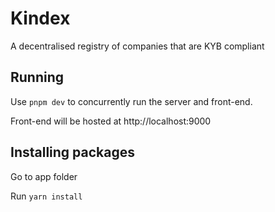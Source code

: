# Kindex

A decentralised registry of companies that are KYB compliant

## Running

Use `pnpm dev` to concurrently run the server and front-end.

Front-end will be hosted at http://localhost:9000

## Installing packages

Go to app folder

Run `yarn install`
